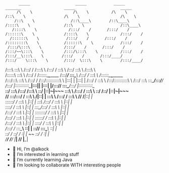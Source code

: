           _____                    _____            _____                   _______                   _____                    _____          
         /\    \                  /\    \          /\    \                 /::\    \                 /\    \                  /\    \         
        /::\    \                /::\____\        /::\____\               /::::\    \               /::\    \                /::\____\        
       /::::\    \              /:::/    /       /:::/    /              /::::::\    \             /::::\    \              /:::/    /        
      /::::::\    \            /:::/    /       /:::/    /              /::::::::\    \           /::::::\    \            /:::/    /         
     /:::/\:::\    \          /:::/    /       /:::/    /              /:::/~~\:::\    \         /:::/\:::\    \          /:::/    /          
    /:::/__\:::\    \        /:::/    /       /:::/____/              /:::/    \:::\    \       /:::/  \:::\    \        /:::/____/           
   /::::\   \:::\    \      /:::/    /       /::::\    \             /:::/    / \:::\    \     /:::/    \:::\    \      /::::\    \           
  /::::::\   \:::\    \    /:::/    /       /::::::\____\________   /:::/____/   \:::\____\   /:::/    / \:::\    \    /::::::\____\________  
 /:::/\:::\   \:::\    \  /:::/    /       /:::/\:::::::::::\    \ |:::|    |     |:::|    | /:::/    /   \:::\    \  /:::/\:::::::::::\    \ 
/:::/  \:::\   \:::\____\/:::/____/       /:::/  |:::::::::::\____\|:::|____|     |:::|    |/:::/____/     \:::\____\/:::/  |:::::::::::\____\
\::/    \:::\  /:::/    /\:::\    \       \::/   |::|~~~|~~~~~      \:::\    \   /:::/    / \:::\    \      \::/    /\::/   |::|~~~|~~~~~     
 \/____/ \:::\/:::/    /  \:::\    \       \/____|::|   |            \:::\    \ /:::/    /   \:::\    \      \/____/  \/____|::|   |          
          \::::::/    /    \:::\    \            |::|   |             \:::\    /:::/    /     \:::\    \                    |::|   |          
           \::::/    /      \:::\    \           |::|   |              \:::\__/:::/    /       \:::\    \                   |::|   |          
           /:::/    /        \:::\    \          |::|   |               \::::::::/    /         \:::\    \                  |::|   |          
          /:::/    /          \:::\    \         |::|   |                \::::::/    /           \:::\    \                 |::|   |          
         /:::/    /            \:::\    \        |::|   |                 \::::/    /             \:::\    \                |::|   |          
        /:::/    /              \:::\____\       \::|   |                  \::/____/               \:::\____\               \::|   |          
        \::/    /                \::/    /        \:|   |                   ~~                      \::/    /                \:|   |          
         \/____/                  \/____/          \|___|                                            \/____/                  \|___|          
                                                                                                                                              



- 👋 Hi, I’m @alkock
- 👀 I’m interested in learning stuff
- 🌱 I’m currently learning Java
- 💞️ I’m looking to collaborate WITH interesting people

